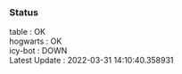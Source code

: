 ### Status


table : OK  
hogwarts : OK  
icy-bot : DOWN  
Latest Update : 2022-03-31 14:10:40.358931
